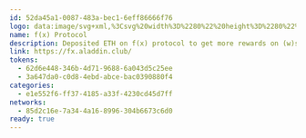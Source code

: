```yaml
---
id: 52da45a1-0087-483a-bec1-6eff86666f76
logo: data:image/svg+xml,%3Csvg%20width%3D%2280%22%20height%3D%2280%22%20viewBox%3D%220%200%2080%2080%22%20fill%3D%22none%22%20xmlns%3D%22http%3A%2F%2Fwww.w3.org%2F2000%2Fsvg%22%3E%0A%3Cg%20clip-path%3D%22url(%23clip0_3867_325)%22%3E%0A%3Cpath%20d%3D%22M57.2336%2026.8249C52.9702%2021.2778%2047.4116%2018%2038.7128%2018C28.398%2018%2019%2027.4896%2019%2037.6211C19%2044.6696%2022.9999%2048.0505%2027.4123%2048.0505C30.9174%2048.161%2034.1594%2046.1987%2035.6871%2043.0421C35.7429%2042.9365%2035.7398%2042.8095%2035.679%2042.7067C35.6183%2042.6039%2035.5085%2042.5399%2035.3891%2042.5378H29.4409C29.2049%2042.5316%2029.0168%2042.3384%2029.0168%2042.1023V37.793C29.0168%2037.5569%2029.2049%2037.3637%2029.4409%2037.3575H37.4635C37.7879%2037.3564%2038.0806%2037.1627%2038.2085%2036.8647C41.7155%2028.842%2047.9274%2027.1%2051.4917%2026.8134C53.3218%2026.6664%2055.1636%2026.8134%2056.9471%2027.249C57.0609%2027.2907%2057.1885%2027.2495%2057.2563%2027.1491C57.3242%2027.0487%2057.3148%2026.9149%2057.2336%2026.8249Z%22%20fill%3D%22url(%23paint0_linear_3867_325)%22%2F%3E%0A%3Cpath%20d%3D%22M22.3255%2053.2714C26.6528%2058.8408%2032.2715%2062.0213%2040.9327%2061.9999C51.2324%2061.9125%2060.6196%2052.3611%2060.5604%2042.2111C60.5111%2035.1519%2056.5091%2031.7656%2052.0564%2031.8143C48.5477%2031.7332%2045.3187%2033.7204%2043.81%2036.8891C43.7567%2036.9971%2043.7645%2037.1253%2043.8306%2037.226C43.8967%2037.3267%2044.0111%2037.3849%2044.1314%2037.379L50.0531%2037.3474C50.2915%2037.3462%2050.4861%2037.5379%2050.4887%2037.7763L50.5222%2042.099C50.5233%2042.2139%2050.4775%2042.3243%2050.3953%2042.4047C50.3131%2042.4851%2050.2017%2042.5285%2050.0868%2042.5248L42.0786%2042.5801C41.7559%2042.5824%2041.4645%2042.7736%2041.334%2043.0687C37.8758%2051.1261%2031.6587%2052.9072%2028.0879%2053.2322C26.2585%2053.3872%2024.4161%2053.2476%2022.631%2052.8186C22.5095%2052.7739%2022.3732%2052.8179%2022.3007%2052.9252C22.2283%2053.0326%2022.2385%2053.1755%2022.3255%2053.2714Z%22%20fill%3D%22url(%23paint1_linear_3867_325)%22%2F%3E%0A%3Cg%20opacity%3D%220.6%22%3E%0A%3Cg%20filter%3D%22url(%23filter0_f_3867_325)%22%3E%0A%3Cpath%20d%3D%22M65.2336%2023.8249C60.9702%2018.2778%2055.4116%2015%2046.7128%2015C36.398%2015%2027%2024.4896%2027%2034.6211C27%2041.6696%2030.9999%2045.0505%2035.4123%2045.0505C38.9174%2045.161%2042.1594%2043.1987%2043.6871%2040.0421C43.7429%2039.9365%2043.7398%2039.8095%2043.679%2039.7067C43.6183%2039.6039%2043.5085%2039.5399%2043.3891%2039.5378H37.4409C37.2049%2039.5316%2037.0168%2039.3384%2037.0168%2039.1023V34.793C37.0168%2034.5569%2037.2049%2034.3637%2037.4409%2034.3575H45.4635C45.7879%2034.3564%2046.0806%2034.1627%2046.2085%2033.8647C49.7155%2025.842%2055.9274%2024.1%2059.4917%2023.8134C61.3218%2023.6664%2063.1636%2023.8134%2064.9471%2024.249C65.0609%2024.2907%2065.1885%2024.2495%2065.2563%2024.1491C65.3242%2024.0487%2065.3148%2023.9149%2065.2336%2023.8249Z%22%20fill%3D%22url(%23paint2_linear_3867_325)%22%2F%3E%0A%3C%2Fg%3E%0A%3Cg%20filter%3D%22url(%23filter1_f_3867_325)%22%3E%0A%3Cpath%20d%3D%22M30.3255%2050.2714C34.6528%2055.8408%2040.2715%2059.0213%2048.9327%2058.9999C59.2324%2058.9125%2068.6196%2049.3611%2068.5604%2039.2111C68.5111%2032.1519%2064.5091%2028.7656%2060.0564%2028.8143C56.5477%2028.7332%2053.3187%2030.7204%2051.81%2033.8891C51.7567%2033.9971%2051.7645%2034.1253%2051.8306%2034.226C51.8967%2034.3267%2052.0111%2034.3849%2052.1314%2034.379L58.0531%2034.3474C58.2915%2034.3462%2058.4861%2034.5379%2058.4887%2034.7763L58.5222%2039.099C58.5233%2039.2139%2058.4775%2039.3243%2058.3953%2039.4047C58.3131%2039.4851%2058.2017%2039.5285%2058.0868%2039.5248L50.0786%2039.5801C49.7559%2039.5824%2049.4645%2039.7736%2049.334%2040.0687C45.8758%2048.1261%2039.6587%2049.9072%2036.0879%2050.2322C34.2585%2050.3872%2032.4161%2050.2476%2030.631%2049.8186C30.5095%2049.7739%2030.3732%2049.8179%2030.3007%2049.9252C30.2283%2050.0326%2030.2385%2050.1755%2030.3255%2050.2714Z%22%20fill%3D%22url(%23paint3_linear_3867_325)%22%2F%3E%0A%3C%2Fg%3E%0A%3C%2Fg%3E%0A%3C%2Fg%3E%0A%3Cdefs%3E%0A%3Cfilter%20id%3D%22filter0_f_3867_325%22%20x%3D%2213%22%20y%3D%221%22%20width%3D%2266.3015%22%20height%3D%2258.055%22%20filterUnits%3D%22userSpaceOnUse%22%20color-interpolation-filters%3D%22sRGB%22%3E%0A%3CfeFlood%20flood-opacity%3D%220%22%20result%3D%22BackgroundImageFix%22%2F%3E%0A%3CfeBlend%20mode%3D%22normal%22%20in%3D%22SourceGraphic%22%20in2%3D%22BackgroundImageFix%22%20result%3D%22shape%22%2F%3E%0A%3CfeGaussianBlur%20stdDeviation%3D%227%22%20result%3D%22effect1_foregroundBlur_3867_325%22%2F%3E%0A%3C%2Ffilter%3E%0A%3Cfilter%20id%3D%22filter1_f_3867_325%22%20x%3D%2216.2526%22%20y%3D%2214.812%22%20width%3D%2266.308%22%20height%3D%2258.188%22%20filterUnits%3D%22userSpaceOnUse%22%20color-interpolation-filters%3D%22sRGB%22%3E%0A%3CfeFlood%20flood-opacity%3D%220%22%20result%3D%22BackgroundImageFix%22%2F%3E%0A%3CfeBlend%20mode%3D%22normal%22%20in%3D%22SourceGraphic%22%20in2%3D%22BackgroundImageFix%22%20result%3D%22shape%22%2F%3E%0A%3CfeGaussianBlur%20stdDeviation%3D%227%22%20result%3D%22effect1_foregroundBlur_3867_325%22%2F%3E%0A%3C%2Ffilter%3E%0A%3ClinearGradient%20id%3D%22paint0_linear_3867_325%22%20x1%3D%2219%22%20y1%3D%2233.0253%22%20x2%3D%2257.2909%22%20y2%3D%2233.0253%22%20gradientUnits%3D%22userSpaceOnUse%22%3E%0A%3Cstop%20offset%3D%221e-05%22%20stop-color%3D%22%231B75BA%22%2F%3E%0A%3Cstop%20offset%3D%220.17%22%20stop-color%3D%22%232967B2%22%2F%3E%0A%3Cstop%20offset%3D%220.72%22%20stop-color%3D%22%23543D99%22%2F%3E%0A%3Cstop%20offset%3D%221%22%20stop-color%3D%22%23652D8F%22%2F%3E%0A%3C%2FlinearGradient%3E%0A%3ClinearGradient%20id%3D%22paint1_linear_3867_325%22%20x1%3D%2227.0534%22%20y1%3D%2260.456%22%20x2%3D%2260.7147%22%20y2%3D%2238.3679%22%20gradientUnits%3D%22userSpaceOnUse%22%3E%0A%3Cstop%20offset%3D%221e-05%22%20stop-color%3D%22%23D81C5C%22%2F%3E%0A%3Cstop%20offset%3D%221%22%20stop-color%3D%22%23ED4036%22%2F%3E%0A%3C%2FlinearGradient%3E%0A%3ClinearGradient%20id%3D%22paint2_linear_3867_325%22%20x1%3D%2227%22%20y1%3D%2230.0253%22%20x2%3D%2265.2909%22%20y2%3D%2230.0253%22%20gradientUnits%3D%22userSpaceOnUse%22%3E%0A%3Cstop%20offset%3D%221e-05%22%20stop-color%3D%22%231B75BA%22%2F%3E%0A%3Cstop%20offset%3D%220.17%22%20stop-color%3D%22%232967B2%22%2F%3E%0A%3Cstop%20offset%3D%220.72%22%20stop-color%3D%22%23543D99%22%2F%3E%0A%3Cstop%20offset%3D%221%22%20stop-color%3D%22%23652D8F%22%2F%3E%0A%3C%2FlinearGradient%3E%0A%3ClinearGradient%20id%3D%22paint3_linear_3867_325%22%20x1%3D%2235.0534%22%20y1%3D%2257.456%22%20x2%3D%2268.7147%22%20y2%3D%2235.3679%22%20gradientUnits%3D%22userSpaceOnUse%22%3E%0A%3Cstop%20offset%3D%221e-05%22%20stop-color%3D%22%23D81C5C%22%2F%3E%0A%3Cstop%20offset%3D%221%22%20stop-color%3D%22%23ED4036%22%2F%3E%0A%3C%2FlinearGradient%3E%0A%3CclipPath%20id%3D%22clip0_3867_325%22%3E%0A%3Crect%20width%3D%2280.0037%22%20height%3D%2280%22%20fill%3D%22white%22%2F%3E%0A%3C%2FclipPath%3E%0A%3C%2Fdefs%3E%0A%3C%2Fsvg%3E%0A
name: f(x) Protocol
description: Deposited ETH on f(x) protocol to get more rewards on (w)stETH.
link: https://fx.aladdin.club/
tokens:
  - 62d6e448-346b-4d71-9688-6a043d5c25ee
  - 3a647da0-c0d8-4ebd-abce-bac0390880f4
categories:
  - e1e552f6-ff37-4185-a33f-4230cd45d7ff
networks:
  - 85d2c16e-7a34-4a16-8996-304b6673c6d0
ready: true
---
```

